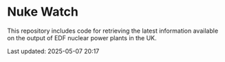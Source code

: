 # Nuke Watch

This repository includes code for retrieving the latest information available on the output of EDF nuclear power plants in the UK.

Last updated: 2025-05-07 20:17
